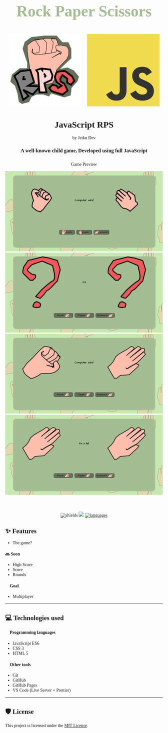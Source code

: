 <h1 align="center" id="title" style="font-family: 'Dekko', cursive; font-size: 50px; color: #A4BC92"><strong>Rock Paper Scissors</strong></h1>

<div style="justify-content: center; text-align: center; font-family: 'Dekko', cursive;"> 
    <p align="center" style="display: flex; margin: 10px; gap: 20px;">
        <div style="display: flex; margin: 10px; gap: 20px;">
            <a href="https://jeikudevvv.github.io/RPS/"><img src="./assets/readme/logo.png" alt="RPS" width="250" height="auto"></a>
            <a href="https://javascript.com/"><img src="./assets/readme/javascript.png" alt="RPS" width="250" height="auto"></a>
        </div>
        <div>
            <h1>JavaScript RPS</h1>
            <p">by Jeiku Dev</p>
            <h3 style="align: center">A well-known child game, Developed using full JavaScript<h3>
        </div>
    </p>
</div>

<div align="center" style="margin-top: 5%; font-family: 'Dekko', cursive;">
        <p> Game Preview </p>
        <a target="blank" rel="noopener noreferrer" href="https://jeikudevvv.github.io/RPS/"><img src="./assets/preview/screenshot1.png" alt="RPS">
        </a>
        <a target="blank" rel="noopener noreferrer" href="https://jeikudevvv.github.io/RPS/"><img src="./assets/preview/screenshot2.png" alt="RPS">
        </a>
        <a target="blank" rel="noopener noreferrer" href="https://jeikudevvv.github.io/RPS/"><img src="./assets/preview/screenshot3.png" alt="RPS">
        </a>
        <a target="blank" rel="noopener noreferrer" href="https://jeikudevvv.github.io/RPS/"><img src="./assets/preview/screenshot4.png" alt="RPS">
        </a>
    <div style="margin-top: 10%">
        <img src="https://img.shields.io/github/license/JeikuDevvv/RPS?color=646F5B&amp;style=for-the-badge" alt="shields">
        <a rel="noopener noreferrer" href="https://jeikudevvv.github.io/RPS/"><img src="https://img.shields.io/website?style=for-the-badge&up_color=646F5B&url=https%3A%2F%2Fjeikudevvv.github.io%2FRPS%2F" href="https://jeikudevvv.github.io/RPS/"></a>
        <a rel="noopener noreferrer" href="https://www.javascript.com/"><img alt="languages" src="https://img.shields.io/github/languages/top/JeikuDevvv/RPS?color=646F5B&amp;style=for-the-badge" "/></a>
    </div>

</div>

<div style="font-family: 'Dekko', cursive;"> 
<h2>✨ Features</h2>

-   The game?

#### 🔜 Soon

-   High Score
-   Score
-   Rounds

#### 🥅 Goal

-   Multiplayer

<hr>
<h2>💻 Technologies used</h2>

#### 💾 Programming languages

-   JavaScript ES6
-   CSS 3
-   HTML 5

#### 🧰 Other tools

-   Git
-   GitHub
-   GitHub Pages
-   VS Code (Live Server + Prettier)

<hr>
<h2>🛡️ License</h2>

This project is licensed under the [MIT License](./LICENSE).

</div>
